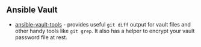 ## Ansible Vault

* [ansible-vault-tools](https://github.com/building5/ansible-vault-tools) - provides useful `git diff` output for vault files and other handy tools like `git grep`. It also has a helper to encrypt your vault password file at rest.